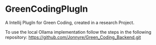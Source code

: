 # GreenCodingPlugIn
A Intellij PlugIn for Green Coding, created in a research Project.

To use the local Ollama implementation follow the steps in the following repository:
https://github.com/Jonnyre/Green_Coding_Backend.git
